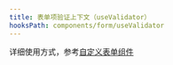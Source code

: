 ```yaml
---
title: 表单项验证上下文（useValidator）
hooksPath: components/form/useValidator
---
```



详细使用方式，参考[自定义表单组件](/components/form/form.html#自定义表单组件高级)


